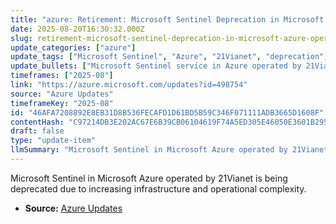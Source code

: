 ```yaml
---
title: "azure: Retirement: Microsoft Sentinel Deprecation in Microsoft Azure operated by 21Vianet Announcement"
date: 2025-08-20T16:30:32.000Z
slug: retirement-microsoft-sentinel-deprecation-in-microsoft-azure-operated-by-21vianet-announcement
update_categories: ["azure"]
update_tags: ["Microsoft Sentinel", "Azure", "21Vianet", "deprecation", "cloud services"]
update_bullets: ["Microsoft Sentinel service in Azure operated by 21Vianet will be retired.", "Decision based on increasing infrastructure and operational complexity.", "Aim to maintain high standards of protection and reliability for customers."]
timeframes: ["2025-08"]
link: "https://azure.microsoft.com/updates?id=498754"
source: "Azure Updates"
timeframeKey: "2025-08"
id: "46AFA7208892E8EB31D8B536FECAFD1D61BD5B59C346F071111ADB3665D1608F"
contentHash: "C97214DB3E202AC67E6B39CB06104619F74A5ED305E46050E3601B295FD893A0"
draft: false
type: "update-item"
llmSummary: "Microsoft Sentinel in Microsoft Azure operated by 21Vianet is being deprecated due to increasing infrastructure and operational complexity."
---
```


Microsoft Sentinel in Microsoft Azure operated by 21Vianet is being deprecated due to increasing infrastructure and operational complexity.

- **Source:** [Azure Updates](https://azure.microsoft.com/updates?id=498754)
